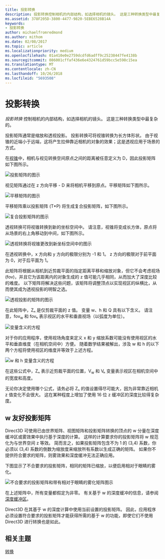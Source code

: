 ```yaml
---
title: 投影转换
description: 投影转换控制相机的内部结构，如选择相机的镜头。 这是三种转换类型中最复杂的。
ms.assetid: 378F205D-3800-4477-9820-5EBE6528B14A
keywords:
- 投影转换
author: michaelfromredmond
ms.author: mithom
ms.date: 02/08/2017
ms.topic: article
ms.localizationpriority: medium
ms.openlocfilehash: 01a410e0e2759dcdfd6adff9c25238447fe4138b
ms.sourcegitcommit: 086001cffaf436e6e4324761d59bcc5e598c15ea
ms.translationtype: MT
ms.contentlocale: zh-CN
ms.lasthandoff: 10/26/2018
ms.locfileid: "5693508"
---
```

# <a name="projection-transform"></a>投影转换


*投影转换* 控制相机的内部结构，如选择相机的镜头。 这是三种转换类型中最复杂的。

投影矩阵通常是缩放和透视投影。 投影转换可将视锥转换为长方体形状。 由于视锥的近端小于远端，这将产生拉伸靠近相机的对象的效果；这是透视应用于场景的方式。

在[视锥](viewports-and-clipping.md)中，相机与视见转换空间原点之间的距离被任意定义为 D，因此投影矩阵如下图所示。

![投影矩阵的图示](images/projmat1.png)

视见矩阵通过在 z 方向平移 - D 来将相机平移到原点。平移矩阵如下图所示。

![平移矩阵的图示](images/projmat2.png)

平移矩阵乘以投影矩阵 (T\*P) 将生成复合投影矩阵，如下图所示。

![复合投影矩阵的图示](images/projmat3.png)

透视转换可将视锥转换到新的坐标空间中。 请注意，视锥将变成长方体，原点将从场景的右上角移动到中间，如下图所示。

![透视转换将视锥更改到新坐标空间中的图示](images/cuboid.png)

在透视转换中，x 方向和 y 方向的极限分别为 -1 和 1。 z 方向的极限对于前平面为 0，对于后平面为 1。

此矩阵将根据从相机到近剪裁平面的指定距离平移和缩放对象，但它不会考虑视场 (fov)，并且它为该距离内的对象生成的 z 值可能几乎相同，从而加大了深度比较的难度。 以下矩阵将解决这些问题，该矩阵将调整顶点以实现视区的纵横比，从而使其成为透视投影的明智之选。

![透视投影的矩阵的图示](images/prjmatx1.png)

在此矩阵中，Zₙ 是仅剪裁平面的 z 值。 变量 w、h 和 Q 具有以下含义。 请注意，fov<sub>w</sub> 和 fovₖ 表示视区的水平和垂直视场（以弧度为单位）。

![变量含义的方程](images/prjmatx2.png)

对于你的应用程序，使用视场角度来定义 x 和 y 缩放系数可能没有使用视区的水平和垂直维度（在相机空间中）方便。 随着数学结果被解出，涉及 w 和 h 的以下两个方程将使用视区的维度并等效于上述方程。

![w 和 h 变量含义的方程](images/prjmatx3.png)

在这些公式中，Zₙ 表示近剪裁平面的位置，V<sub>w</sub> 和 Vₕ 变量表示视区在相机空间中的宽度和高度。

无论你决定使用哪个公式，请务必将 Zₙ 的值设置得尽可能大，因为非常靠近相机 z 值变化不会很大。 这在某种程度上增加了使用 16 位 z 缓冲区的深度比较得复杂度。

## <a name="span-idawfriendlyprojectionmatrixspanspan-idawfriendlyprojectionmatrixspanspan-idawfriendlyprojectionmatrixspana-w-friendly-projection-matrix"></a><span id="A_W_Friendly_Projection_Matrix"></span><span id="a_w_friendly_projection_matrix"></span><span id="A_W_FRIENDLY_PROJECTION_MATRIX"></span>w 友好投影矩阵


Direct3D 可使用已由世界矩阵、视图矩阵和投影矩阵转换的顶点的 w 分量在深度缓冲区或雾效果中执行基于深度的计算。 这样的计算要求你的投影矩阵将 w 规范化为与世界空间 z 等效。 简而言之，如果投影矩阵包含不为 1 的 (3,4) 系数，你必须以 (3,4) 系数的倒数为缩放度来缩放所有系数以生成正确的矩阵。 如果你不提供符合要求的矩阵，则雾效果和深度缓冲无法正确应用。

下图显示了不合要求的投影矩阵，相同的矩阵已缩放，以便启用相对于眼睛的雾化。

![不合要求的投影矩阵和带有相对于眼睛的雾化矩阵图示](images/eyerlmx.png)

在上述矩阵中，所有变量都假定为非零。 有关基于 w 的深度缓冲的信息，请参阅[深度缓冲区](depth-buffers.md)。

Direct3D 在其基于 w 的深度计算中使用当前设置的投影矩阵。 因此，应用程序必须设置符合要求的投影矩阵才能获得所需的基于 w 的功能，即使它们不使用 Direct3D 进行转换也是如此。

## <a name="span-idrelated-topicsspanrelated-topics"></a><span id="related-topics"></span>相关主题


[转换](transforms.md)

 

 




